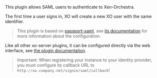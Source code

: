 This plugin allows SAML users to authenticate to Xen-Orchestra.

The first time a user signs in, XO will create a new XO user with the
same identifier.

> This plugin is based on [passport-saml](https://github.com/bergie/passport-saml),
> see [its documentation](https://github.com/bergie/passport-saml#configure-strategy)
> for more information about the configuration.

Like all other xo-server plugins, it can be configured directly via
the web interface, see [the plugin documentation](https://docs.xen-orchestra.com/architecture#plugins).

> Important: When registering your instance to your identity provider,
> you must configure its callback URL to
> `http://xo.company.net/signin/saml/callback`!
